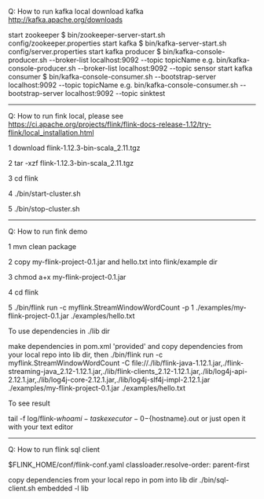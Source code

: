 Q: How to run kafka local
download kafka http://kafka.apache.org/downloads

start zookeeper
$ bin/zookeeper-server-start.sh config/zookeeper.properties
start kafka
$ bin/kafka-server-start.sh config/server.properties
start kafka producer
$ bin/kafka-console-producer.sh --broker-list localhost:9092  --topic topicName
e.g. bin/kafka-console-producer.sh --broker-list localhost:9092  --topic sensor
start kafka consumer
$ bin/kafka-console-consumer.sh --bootstrap-server localhost:9092 --topic topicName
e.g. bin/kafka-console-consumer.sh --bootstrap-server localhost:9092 --topic sinktest

-------------------------------------------------------------------------------------------------------

Q: How to run fink local, please see 
https://ci.apache.org/projects/flink/flink-docs-release-1.12/try-flink/local_installation.html

1 download flink-1.12.3-bin-scala_2.11.tgz

2 tar -xzf flink-1.12.3-bin-scala_2.11.tgz

3 cd flink

4 ./bin/start-cluster.sh

5 ./bin/stop-cluster.sh

-------------------------------------------------------------------------------------------------------

Q: How to run fink demo

1 mvn clean package

2 copy my-flink-project-0.1.jar and hello.txt into flink/example dir

3 chmod a+x my-flink-project-0.1.jar

4 cd flink

5 ./bin/flink run -c myflink.StreamWindowWordCount -p 1 ./examples/my-flink-project-0.1.jar ./examples/hello.txt

To use dependencies in ./lib dir 

make dependencies in pom.xml '<scope>provided</scope>' and copy dependencies from your local repo into lib dir, then
./bin/flink run -c myflink.StreamWindowWordCount -C file://./lib/flink-java-1.12.1.jar,./flink-streaming-java_2.12-1.12.1.jar,./lib/flink-clients_2.12-1.12.1.jar,./lib/log4j-api-2.12.1.jar,./lib/log4j-core-2.12.1.jar,./lib/log4j-slf4j-impl-2.12.1.jar ./examples/my-flink-project-0.1.jar ./examples/hello.txt

To see result

tail -f log/flink-${who am i}-taskexecutor-0-${hostname}.out
or just open it with your text editor

-------------------------------------------------------------------------------------------------------

Q: How to run flink sql client

$FLINK_HOME/conf/flink-conf.yaml
classloader.resolve-order: parent-first

copy dependencies from your local repo in pom into lib dir
./bin/sql-client.sh embedded -l lib







